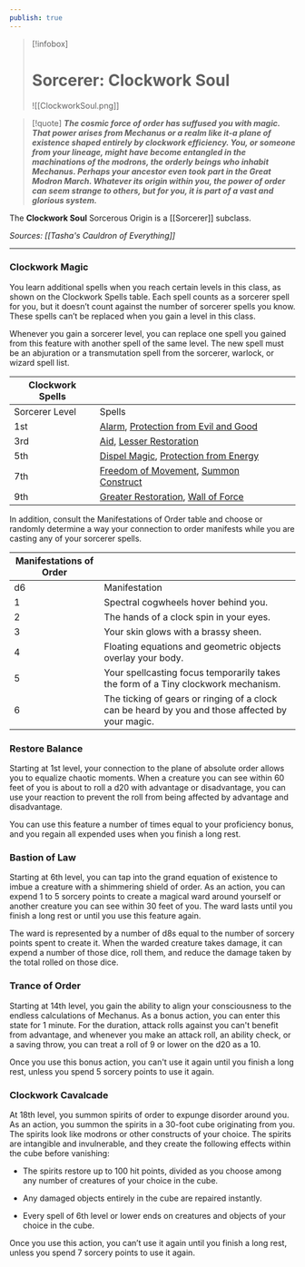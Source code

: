 ```yaml
---
publish: true
---
```

> [!infobox]
> # Sorcerer: Clockwork Soul
> ![[ClockworkSoul.png]]

> [!quote]
> **_The cosmic force of order has suffused you with magic. That power arises from Mechanus or a realm like it-a plane of existence shaped entirely by clockwork efficiency. You, or someone from your lineage, might have become entangled in the machinations of the modrons, the orderly beings who inhabit Mechanus. Perhaps your ancestor even took part in the Great Modron March. Whatever its origin within you, the power of order can seem strange to others, but for you, it is part of a vast and glorious system._**

The **Clockwork Soul** Sorcerous Origin is a [[Sorcerer]] subclass.

*Sources: [[Tasha's Cauldron of Everything]]*
***
### Clockwork Magic

You learn additional spells when you reach certain levels in this class, as shown on the Clockwork Spells table. Each spell counts as a sorcerer spell for you, but it doesn’t count against the number of sorcerer spells you know. These spells can’t be replaced when you gain a level in this class.

Whenever you gain a sorcerer level, you can replace one spell you gained from this feature with another spell of the same level. The new spell must be an abjuration or a transmutation spell from the sorcerer, warlock, or wizard spell list.

|Clockwork Spells|   | |
|---|---|---|
|Sorcerer Level|Spells|
|1st|[Alarm](http://dnd5e.wikidot.com/spell:alarm), [Protection from Evil and Good](http://dnd5e.wikidot.com/spell:protection-from-evil-and-good)|
|3rd|[Aid](http://dnd5e.wikidot.com/spell:aid), [Lesser Restoration](http://dnd5e.wikidot.com/spell:lesser-restoration)|
|5th|[Dispel Magic](http://dnd5e.wikidot.com/spell:dispel-magic), [Protection from Energy](http://dnd5e.wikidot.com/spell:protection-from-energy)|
|7th|[Freedom of Movement](http://dnd5e.wikidot.com/spell:freedom-of-movement), [Summon Construct](http://dnd5e.wikidot.com/spell:summon-construct)|
|9th|[Greater Restoration](http://dnd5e.wikidot.com/spell:greater-restoration), [Wall of Force](http://dnd5e.wikidot.com/spell:wall-of-force)|

In addition, consult the Manifestations of Order table and choose or randomly determine a way your connection to order manifests while you are casting any of your sorcerer spells.

|Manifestations of Order| |
|---|---|
|d6|Manifestation|
|1|Spectral cogwheels hover behind you.|
|2|The hands of a clock spin in your eyes.|
|3|Your skin glows with a brassy sheen.|
|4|Floating equations and geometric objects overlay your body.|
|5|Your spellcasting focus temporarily takes the form of a Tiny clockwork mechanism.|
|6|The ticking of gears or ringing of a clock can be heard by you and those affected by your magic.|

### Restore Balance

Starting at 1st level, your connection to the plane of absolute order allows you to equalize chaotic moments. When a creature you can see within 60 feet of you is about to roll a d20 with advantage or disadvantage, you can use your reaction to prevent the roll from being affected by advantage and disadvantage.

You can use this feature a number of times equal to your proficiency bonus, and you regain all expended uses when you finish a long rest.

### Bastion of Law

Starting at 6th level, you can tap into the grand equation of existence to imbue a creature with a shimmering shield of order. As an action, you can expend 1 to 5 sorcery points to create a magical ward around yourself or another creature you can see within 30 feet of you. The ward lasts until you finish a long rest or until you use this feature again.

The ward is represented by a number of d8s equal to the number of sorcery points spent to create it. When the warded creature takes damage, it can expend a number of those dice, roll them, and reduce the damage taken by the total rolled on those dice.

### Trance of Order

Starting at 14th level, you gain the ability to align your consciousness to the endless calculations of Mechanus. As a bonus action, you can enter this state for 1 minute. For the duration, attack rolls against you can't benefit from advantage, and whenever you make an attack roll, an ability check, or a saving throw, you can treat a roll of 9 or lower on the d20 as a 10.

Once you use this bonus action, you can't use it again until you finish a long rest, unless you spend 5 sorcery points to use it again.

### Clockwork Cavalcade

At 18th level, you summon spirits of order to expunge disorder around you. As an action, you summon the spirits in a 30-foot cube originating from you. The spirits look like modrons or other constructs of your choice. The spirits are intangible and invulnerable, and they create the following effects within the cube before vanishing:

- The spirits restore up to 100 hit points, divided as you choose among any number of creatures of your choice in the cube.

- Any damaged objects entirely in the cube are repaired instantly.

- Every spell of 6th level or lower ends on creatures and objects of your choice in the cube.

Once you use this action, you can’t use it again until you finish a long rest, unless you spend 7 sorcery points to use it again.